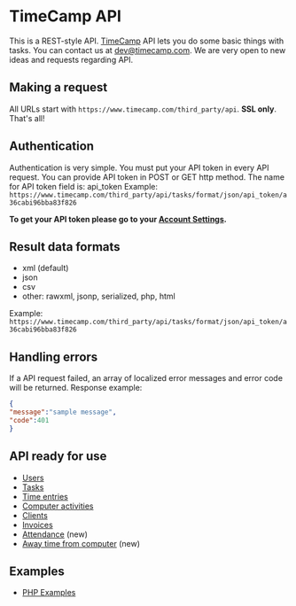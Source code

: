 TimeCamp API
====================

This is a REST-style API. [TimeCamp](https://www.timecamp.com) API lets you do some basic things with tasks. You can contact us at [dev@timecamp.com](mailto:dev@timecamp.com). We are very open to new ideas and requests regarding API.


Making a request
----------------

All URLs start with `https://www.timecamp.com/third_party/api`. **SSL only**.
That's all!


Authentication
--------------

Authentication is very simple. You must put your API token in every API request. You can provide API token in POST or GET http method. The name for API token field is: api_token
Example:
`https://www.timecamp.com/third_party/api/tasks/format/json/api_token/a36cabi96bba83f826`

**To get your API token please go to your [Account Settings](https://www.timecamp.com/people/edit).**


Result data formats
---------------

* xml (default)
* json
* csv
* other: rawxml, jsonp, serialized, php, html 

Example:
`https://www.timecamp.com/third_party/api/tasks/format/json/api_token/a36cabi96bba83f826`


Handling errors
---------------

If a API request failed, an array of localized error messages and error code will be returned.
Response example:
```json
{
"message":"sample message",
"code":401
}
```


API ready for use
-----------------

* [Users](https://github.com/timecamp2/timecamp-api/blob/master/sections/users.md)
* [Tasks](https://github.com/timecamp2/timecamp-api/blob/master/sections/tasks.md)
* [Time entries](https://github.com/timecamp2/timecamp-api/blob/master/sections/time-entries.md)
* [Computer activities](https://github.com/timecamp2/timecamp-api/blob/master/sections/computer-activities.md)
* [Clients](https://github.com/timecamp2/timecamp-api/blob/master/sections/clients.md)
* [Invoices](https://github.com/timecamp2/timecamp-api/blob/master/sections/invoices.md)
* [Attendance](https://github.com/timecamp2/timecamp-api/blob/master/sections/attendance.md) (new)
* [Away time from computer](https://github.com/timecamp2/timecamp-api/blob/master/sections/away-time.md) (new)

Examples
-----------------

* [PHP Examples](https://github.com/timecamp2/timecamp-api/blob/master/sections/php-examples.md)
